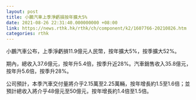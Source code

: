 ```yaml
---
layout: post
title: 小鵬汽車上季淨虧損按年擴大5%
date: 2021-08-26 22:31:40.000000000 +08:00
link: https://news.rthk.hk/rthk/ch/component/k2/1607766-20210826.htm
categories: rthk
---
```


小鵬汽車公布，上季淨虧損11.9億元人民幣，按年擴大5%，按季擴大52%。

期內，總收入37.6億元，按年升5.4倍，按季升近28%。汽車銷售收入35.8億元，按年升5.6倍，按季升28%。

公司預計，本季汽車交付量將介乎2.15萬至2.25萬輛，按年增長約1.5至1.6倍；並預計總收入將介乎48億元至50億元，按年增長約1.4倍至1.5倍。
